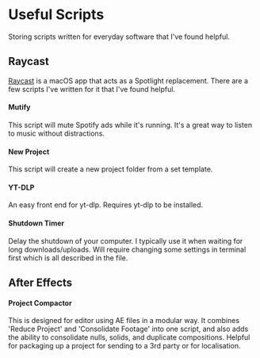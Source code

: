 # Useful Scripts

Storing scripts written for everyday software that I've found helpful.

## Raycast

[Raycast](https://www.raycast.com/) is a macOS app that acts as a Spotlight replacement. There are a few scripts I've written for it that I've found helpful.

#### Mutify

This script will mute Spotify ads while it's running. It's a great way to listen to music without distractions.

#### New Project

This script will create a new project folder from a set template.

#### YT-DLP

An easy front end for yt-dlp. Requires yt-dlp to be installed.

#### Shutdown Timer

Delay the shutdown of your computer. I typically use it when waiting for long downloads/uploads. Will require changing some settings in terminal first which is all described in the file.


## After Effects

#### Project Compactor

This is designed for editor using AE files in a modular way. It combines 'Reduce Project' and 'Consolidate Footage' into one script, and also adds the ability to consolidate nulls, solids, and duplicate compositions. Helpful for packaging up a project for sending to a 3rd party or for localisation.
